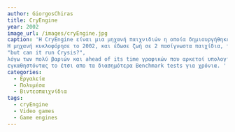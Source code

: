 ```yaml
---
author: GiorgosChiras
title: CryEngine
year: 2002
image_url: /images/cryEngine.jpg
caption: 'Η CryEngine είναι μια μηχανή παιχνιδιών η οποία δημιουργήθηκε απο την Game Developer εταιρία CryTek, που ιδρύθηκε απο τους αδελφόυς Yerli το 1999.
Η μηχανή κυκλοφόρησε το 2002, και έδωσε ζωή σε 2 πασίγνωστα παιχίδια, το πρώτο entry της σειράς Far Cry, και το Crysis το οποίο ευθύνεται για την ίσως διασημότερη φράση στην ιστορία του PC building community
"but can it run Crysis?",
λόγω των πολύ βαριών και ahead of its time γραφικών που αρκετοί υπολογιστές ακομά και χρόνια αργότερα απο την κυκλοφορία του δυσκολεύοντουσαν να το τρέξουν,
εγκαθηστόντας το έτσι απο τα διασημότερα Benchmark tests για χρόνια. '
categories:
  - Εργαλεία
  - Πολυμέσα
  - Βιντεοπαιχνίδια
tags:
  - cryEngine
  - Video games
  - Game engines
---
```


